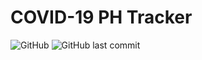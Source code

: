 # COVID-19 PH Tracker
![GitHub](https://img.shields.io/github/license/kvdomingo/covid19-ph-web?style=flat-square)
![GitHub last commit](https://img.shields.io/github/last-commit/kvdomingo/covid19-ph-web?style=flat-square)